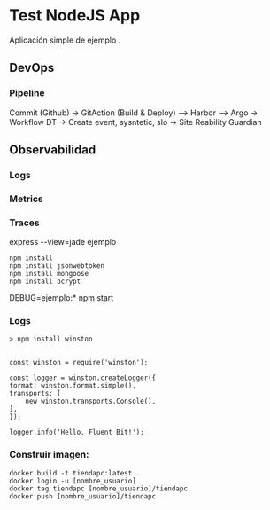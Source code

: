 # Test NodeJS App
Aplicación simple de ejemplo .

## DevOps
### Pipeline
 Commit (Github) -> GitAction (Build & Deploy) 
  --> Harbor 
  --> Argo
 -> Workflow DT -> Create event, sysntetic, slo
 -> Site Reability Guardian

## Observabilidad
### Logs
### Metrics
### Traces

express --view=jade ejemplo

    npm install
    npm install jsonwebtoken
    npm install mongoose
    npm install bcrypt

DEBUG=ejemplo:* npm start


### Logs
    > npm install winston


    const winston = require('winston');

    const logger = winston.createLogger({
    format: winston.format.simple(),
    transports: [
        new winston.transports.Console(),
    ],
    });

    logger.info('Hello, Fluent Bit!');

### Construir imagen:

    docker build -t tiendapc:latest .
    docker login -u [nombre_usuario]
    docker tag tiendapc [nombre_usuario]/tiendapc 
    docker push [nombre_usuario]/tiendapc


